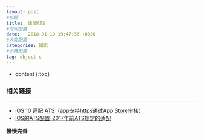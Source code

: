 ```yaml
---
layout: post
#标题
title:  适配ATS
#时间配置
date:   2018-01-10 19:47:36 +0800
#大类配置
categories: 知识
#小类配置
tag: object-c
---
```


* content
{:toc}

### 相关链接
---

* <a href="https://www.jianshu.com/p/36ddc5b009a7" target="_blank">iOS 10 适配 ATS（app支持https通过App Store审核）</a><br>
* <a href="https://www.jianshu.com/p/2f0835c5160c" target="_blank">iOS的ATS配置-2017年前ATS规定的适配</a><br>

**慢慢完善**